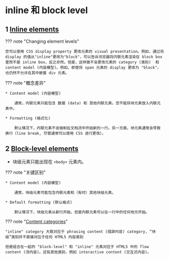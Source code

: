 # inline 和 block level

## 1 [Inline elements](https://developer.mozilla.org/en-US/docs/Web/HTML/Inline_elements)

??? note "Changing element levels"

    您可以使用 CSS display property 更改元素的 visual presentation。例如，通过将 display 的值从"inline"更改为"block"，可以告诉浏览器将内联元素渲染在 block box 里而不是 inline box，反之亦然。但是，这样做不会更改元素的 category (类别)  和 content model (内容模型)。例如，即使将 span 元素的 display 更改为 "block"，也仍然不允许在其中嵌套 div 元素。

??? note "概念差异"

    * Content model (内容模型)

        通常，内联元素只能包含 数据 (data) 和 其他内联元素。您不能将块元素放入内联元素中。

    * Formatting (格式化)

        默认情况下，内联元素不会强制在文档流中开始新的一行。另一方面，块元素通常会导致换行（line break, 尽管通常可以使用 CSS 进行更改）。


## 2 [Block-level elements](https://developer.mozilla.org/en-US/docs/Web/HTML/Block-level_elements)

* 块级元素只能出现在 `<body>` 元素内。

??? note "关键区别"

    * Content model (内容模型)

        通常，块级元素可能包含内联元素和（有时）其他块级元素。

    * Default formatting (默认格式)

        默认情况下，块级元素从新行开始，但是内联元素可以在一行中的任何地方开始。

??? note "[Content categories](https://developer.mozilla.org/en-US/docs/Web/Guide/HTML/Content_categories)"

    "inline" category 大致对应于 phrasing content (措辞内容) category, “块级”类别并不直接对应于任何 HTML5 内容类别

    但是组合在一起的 "block-level" 和 "inline" 元素对应于 HTML5 中的 flow content (流内容)。还有其他类别，例如 interactive content (交互式内容)。





